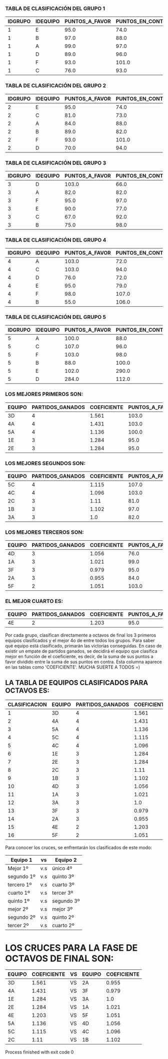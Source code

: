 ### TABLA DE CLASIFICACIÓN DEL GRUPO 1


|IDGRUPO|IDEQUIPO|PUNTOS_A_FAVOR|PUNTOS_EN_CONTRA|PARTIDOS_GANADOS|COEFICIENTE|CLASIFICACION|
|-------|--------|--------------|----------------|----------------|-----------|-------------|
|1      |E       |95.0          |74.0            |3               |1.284      |1            |
|1      |B       |97.0          |88.0            |3               |1.102      |2            |
|1      |A       |99.0          |97.0            |3               |1.021      |3            |
|1      |D       |89.0          |96.0            |2               |0.927      |4            |
|1      |F       |93.0          |101.0           |2               |0.921      |5            |
|1      |C       |76.0          |93.0            |2               |0.817      |6            |



### TABLA DE CLASIFICACIÓN DEL GRUPO 2


|IDGRUPO|IDEQUIPO|PUNTOS_A_FAVOR|PUNTOS_EN_CONTRA|PARTIDOS_GANADOS|COEFICIENTE|CLASIFICACION|
|-------|--------|--------------|----------------|----------------|-----------|-------------|
|2      |E       |95.0          |74.0            |3               |1.284      |1            |
|2      |C       |81.0          |73.0            |3               |1.11       |2            |
|2      |A       |84.0          |88.0            |3               |0.955      |3            |
|2      |B       |89.0          |82.0            |2               |1.085      |4            |
|2      |F       |93.0          |101.0           |2               |0.921      |5            |
|2      |D       |70.0          |94.0            |2               |0.745      |6            |



### TABLA DE CLASIFICACIÓN DEL GRUPO 3


|IDGRUPO|IDEQUIPO|PUNTOS_A_FAVOR|PUNTOS_EN_CONTRA|PARTIDOS_GANADOS|COEFICIENTE|CLASIFICACION|
|-------|--------|--------------|----------------|----------------|-----------|-------------|
|3      |D       |103.0         |66.0            |4               |1.561      |1            |
|3      |A       |82.0          |82.0            |3               |1.0        |2            |
|3      |F       |95.0          |97.0            |3               |0.979      |3            |
|3      |E       |90.0          |77.0            |2               |1.169      |4            |
|3      |C       |67.0          |92.0            |2               |0.728      |5            |
|3      |B       |75.0          |98.0            |1               |0.765      |6            |



### TABLA DE CLASIFICACIÓN DEL GRUPO 4


|IDGRUPO|IDEQUIPO|PUNTOS_A_FAVOR|PUNTOS_EN_CONTRA|PARTIDOS_GANADOS|COEFICIENTE|CLASIFICACION|
|-------|--------|--------------|----------------|----------------|-----------|-------------|
|4      |A       |103.0         |72.0            |4               |1.431      |1            |
|4      |C       |103.0         |94.0            |4               |1.096      |2            |
|4      |D       |76.0          |72.0            |3               |1.056      |3            |
|4      |E       |95.0          |79.0            |2               |1.203      |4            |
|4      |F       |98.0          |107.0           |2               |0.916      |5            |
|4      |B       |55.0          |106.0           |0               |0.519      |6            |



### TABLA DE CLASIFICACIÓN DEL GRUPO 5


|IDGRUPO|IDEQUIPO|PUNTOS_A_FAVOR|PUNTOS_EN_CONTRA|PARTIDOS_GANADOS|COEFICIENTE|CLASIFICACION|
|-------|--------|--------------|----------------|----------------|-----------|-------------|
|5      |A       |100.0         |88.0            |4               |1.136      |1            |
|5      |C       |107.0         |96.0            |4               |1.115      |2            |
|5      |F       |103.0         |98.0            |2               |1.051      |3            |
|5      |B       |88.0          |100.0           |2               |0.88       |4            |
|5      |E       |102.0         |290.0           |2               |0.352      |5            |
|5      |D       |284.0         |112.0           |1               |2.536      |6            |



### LOS MEJORES PRIMEROS SON:


|EQUIPO|PARTIDOS_GANADOS|COEFICIENTE|PUNTOS_A_FAVOR|PUNTOS_EN_CONTRA|
|------|----------------|-----------|--------------|----------------|
|3D    |4               |1.561      |103.0         |66.0            |
|4A    |4               |1.431      |103.0         |72.0            |
|5A    |4               |1.136      |100.0         |88.0            |
|1E    |3               |1.284      |95.0          |74.0            |
|2E    |3               |1.284      |95.0          |74.0            |



### LOS MEJORES SEGUNDOS SON:


|EQUIPO|PARTIDOS_GANADOS|COEFICIENTE|PUNTOS_A_FAVOR|PUNTOS_EN_CONTRA|
|------|----------------|-----------|--------------|----------------|
|5C    |4               |1.115      |107.0         |96.0            |
|4C    |4               |1.096      |103.0         |94.0            |
|2C    |3               |1.11       |81.0          |73.0            |
|1B    |3               |1.102      |97.0          |88.0            |
|3A    |3               |1.0        |82.0          |82.0            |



### LOS MEJORES TERCEROS SON:


|EQUIPO|PARTIDOS_GANADOS|COEFICIENTE|PUNTOS_A_FAVOR|PUNTOS_EN_CONTRA|
|------|----------------|-----------|--------------|----------------|
|4D    |3               |1.056      |76.0          |72.0            |
|1A    |3               |1.021      |99.0          |97.0            |
|3F    |3               |0.979      |95.0          |97.0            |
|2A    |3               |0.955      |84.0          |88.0            |
|5F    |2               |1.051      |103.0         |98.0            |



### EL MEJOR CUARTO ES:


|EQUIPO|PARTIDOS_GANADOS|COEFICIENTE|PUNTOS_A_FAVOR|PUNTOS_EN_CONTRA|
|------|----------------|-----------|--------------|----------------|
|4E    |2               |1.203      |95.0          |79.0            |



Por cada grupo, clasifican directamente a octavos de final los 3 primeros equipos clasificados y el mejor 4o de entre todos los grupos.
Para saber qué equipo está clasificado, primarán las victorias conseguidas.
En caso de existir un empate de partidos ganados, se decidirá el equipo que clasifica mejor en función de el coeficiente,
es decir, de la suma de sus puntos a favor dividido entre la suma de sus puntos en contra. Esta columna aparece en las tablas como 'COEFICIENTE'.
MUCHA SUERTE A TODOS =)


## LA TABLA DE EQUIPOS CLASIFICADOS PARA OCTAVOS ES:


|CLASIFICACION|EQUIPO|PARTIDOS_GANADOS|COEFICIENTE|PUNTOS_A_FAVOR|PUNTOS_EN_CONTRA|
|-------------|------|----------------|-----------|--------------|----------------|
|1            |3D    |4               |1.561      |103.0         |66.0            |
|2            |4A    |4               |1.431      |103.0         |72.0            |
|3            |5A    |4               |1.136      |100.0         |88.0            |
|4            |5C    |4               |1.115      |107.0         |96.0            |
|5            |4C    |4               |1.096      |103.0         |94.0            |
|6            |1E    |3               |1.284      |95.0          |74.0            |
|7            |2E    |3               |1.284      |95.0          |74.0            |
|8            |2C    |3               |1.11       |81.0          |73.0            |
|9            |1B    |3               |1.102      |97.0          |88.0            |
|10           |4D    |3               |1.056      |76.0          |72.0            |
|11           |1A    |3               |1.021      |99.0          |97.0            |
|12           |3A    |3               |1.0        |82.0          |82.0            |
|13           |3F    |3               |0.979      |95.0          |97.0            |
|14           |2A    |3               |0.955      |84.0          |88.0            |
|15           |4E    |2               |1.203      |95.0          |79.0            |
|16           |5F    |2               |1.051      |103.0         |98.0            |

Para conocer los cruces, se enfrentarán los clasificados de este modo:

| Equipo 1   | vs  | Equipo 2   |
|------------|-----|------------|
| Mejor 1º   | v.s | único 4º   |
| segundo 1º | v.s | quinto 3º  |
| tercero 1º | v.s | cuarto 3º  |
| cuarto 1º  | v.s | tercer 3º  |
| quinto 1º  | v.s | segundo 3º |
| mejor 2º   | v.s | mejor 3º   |
| segundo 2º | v.s | quinto 2º  |
| tercer 2º  | v.s | cuarto 2º  |

# LOS CRUCES PARA LA FASE DE OCTAVOS DE FINAL SON:


|EQUIPO|COEFICIENTE|VS |EQUIPO|COEFICIENTE|
|------|-----------|---|------|-----------|
|3D    |1.561      |VS |2A    |0.955      |
|4A    |1.431      |VS |3F    |0.979      |
|1E    |1.284      |VS |3A    |1.0        |
|2E    |1.284      |VS |1A    |1.021      |
|4E    |1.203      |VS |5F    |1.051      |
|5A    |1.136      |VS |4D    |1.056      |
|5C    |1.115      |VS |4C    |1.096      |
|2C    |1.11       |VS |1B    |1.102      |


Process finished with exit code 0
